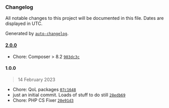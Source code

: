 ### Changelog

All notable changes to this project will be documented in this file. Dates are displayed in UTC.

Generated by [`auto-changelog`](https://github.com/CookPete/auto-changelog).

#### [2.0.0](https://github.com/N1ghteyes/class-engine/compare/1.0.0...2.0.0)

- Chore: Composer &gt; 8.2 [`903dc3c`](https://github.com/N1ghteyes/class-engine/commit/903dc3cedd89fb5ab475894357dbd7e1b386d409)

#### 1.0.0

> 14 February 2023

- Chore: QoL packages [`07c1648`](https://github.com/N1ghteyes/class-engine/commit/07c16487605edc43880118bc848fba23bfc97ec0)
- just an initial commit. Loads of stuff to do still [`28edb69`](https://github.com/N1ghteyes/class-engine/commit/28edb697304ac38693805244810042d275aa92d2)
- Chore: PHP CS Fixer [`20e91d3`](https://github.com/N1ghteyes/class-engine/commit/20e91d32dac55595bd439586a82303400bfaf3e3)
